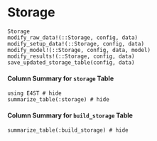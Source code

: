 Storage
=======

```@docs
Storage
modify_raw_data!(::Storage, config, data)
modify_setup_data!(::Storage, config, data)
modify_model!(::Storage, config, data, model)
modify_results!(::Storage, config, data)
save_updated_storage_table(config, data)
```

#### Column Summary for `storage` Table
```@example stor
using E4ST # hide
summarize_table(:storage) # hide
```

#### Column Summary for `build_storage` Table
```@example stor
summarize_table(:build_storage) # hide
```